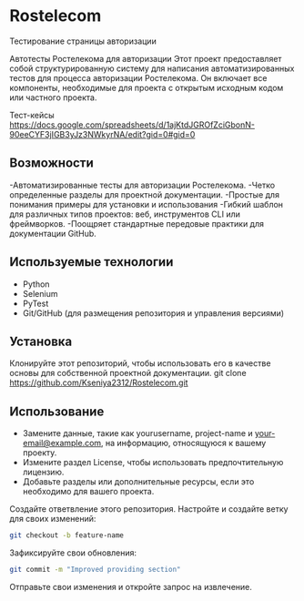 # Rostelecom

Тестирование страницы авторизации

Автотесты Ростелекома для авторизации
Этот проект предоставляет собой структурированную систему для написания автоматизированных тестов для процесса авторизации Ростелекома. 
Он включает все компоненты, необходимые для проекта с открытым исходным кодом или частного проекта.

Тест-кейсы
https://docs.google.com/spreadsheets/d/1ajKtdJGROfZciGbonN-90eeCYF3jIGB3yJz3NWkyrNA/edit?gid=0#gid=0

## Возможности
-Автоматизированные тесты для авторизации Ростелекома.
-Четко определенные разделы для проектной документации.
-Простые для понимания примеры для установки и использования
-Гибкий шаблон для различных типов проектов: веб, инструментов CLI или фреймворков.
-Поощряет стандартные передовые практики для документации GitHub.

## Используемые технологии
- Python
- Selenium
- PyTest
- Git/GitHub (для размещения репозитория и управления версиями)

## Установка
Клонируйте этот репозиторий, чтобы использовать его в качестве основы для собственной проектной документации.
git clone https://github.com/Kseniya2312/Rostelecom.git

## Использование
- Замените данные, такие как yourusername, project-name и your-email@example.com, на информацию, относящуюся к вашему проекту.
- Измените раздел License, чтобы использовать предпочтительную лицензию.
- Добавьте разделы или дополнительные ресурсы, если это необходимо для вашего проекта.

Создайте ответвление этого репозитория.
Настройте и создайте ветку для своих изменений:
   ```bash
   git checkout -b feature-name
   ```
Зафиксируйте свои обновления:
```bash
git commit -m "Improved providing section"
  ```
Отправьте свои изменения и откройте запрос на извлечение.

